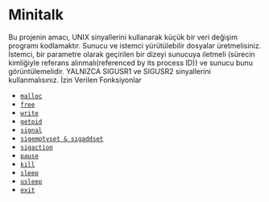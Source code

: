 # Minitalk
Bu projenin amacı, UNIX sinyallerini kullanarak küçük bir veri değişim programı kodlamaktır.
Sunucu ve istemci yürütülebilir dosyalar üretmelisiniz.
İstemci, bir parametre olarak geçirilen bir dizeyi sunucuya iletmeli (sürecin kimliğiyle referans alınmalı(referenced by its process ID)) ve sunucu bunu görüntülemelidir.
YALNIZCA SIGUSR1 ve SIGUSR2 sinyallerini kullanmalısınız.
İzin Verilen Fonksiyonlar

- [`malloc`](https://man7.org/linux/man-pages/man3/free.3.html)
- [`free`](https://man7.org/linux/man-pages/man3/free.3.html)
- [`write`](https://man7.org/linux/man-pages/man2/write.2.html)
- [`getpid`](https://man7.org/linux/man-pages/man2/getpid.2.html)
- [`signal`](https://man7.org/linux/man-pages/man2/signal.2.html)
- [`sigemptyset & sigaddset`](https://man7.org/linux/man-pages/man3/sigsetops.3.html)
- [`sigaction`](https://man7.org/linux/man-pages/man2/sigaction.2.html)
- [`pause`](https://man7.org/linux/man-pages/man2/pause.2.html)
- [`kill`](https://man7.org/linux/man-pages/man2/kill.2.html)
- [`sleep`](https://man7.org/linux/man-pages/man3/sleep.3.html)
- [`usleep`](https://man7.org/linux/man-pages/man3/usleep.3.html)
- [`exit`](https://man7.org/linux/man-pages/man3/exit.3.html)
